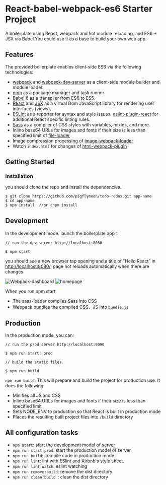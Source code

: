 # React-babel-webpack-es6 Starter Project

A boilerplate using React, webpack and hot module reloading, and ES6 + JSX via Babel.You could use it as a base to build your own web app.

## Features

The provided boilerplate enables client-side ES6 via the following technologies:

- [webpack](http://webpack.github.io/) and [webpack-dev-server](https://webpack.github.io/docs/webpack-dev-server.html) as a client-side module builder and module loader.
- [npm](https://www.npmjs.com/) as a package manager and task runner
- [Babel](http://babeljs.io/) 6 as a transpiler from ES6 to ES5.
- [React](https://facebook.github.io/react/) and [JSX](https://facebook.github.io/jsx/) as a virtual Dom JavaScript library for rendering user interfaces (views).
- [ESLint](http://eslint.org/) as a reporter for syntax and style issues. [eslint-plugin-react](https://github.com/yannickcr/eslint-plugin-react) for additional React specific linting rules.
- [Sass](http://sass-lang.com/) as a compiler of CSS styles with variables, mixins, and more.
- Inline base64 URLs for images and fonts if their size is less than specified limit of [file-loader](https://github.com/webpack/file-loader)
- Image compression processing of  [image-webpack-loader](https://github.com/tcoopman/image-webpack-loader)
- Watch `index.html` for changes of [html-webpack-plugin](https://github.com/ampedandwired/html-webpack-plugin)

## Getting Started

### Installation

you should clone the repo and install the dependencies.

```
$ git clone https://github.com/pigflymoon/todo-redux.git app-name
$ cd app-name
$ npm install  //or cnpm install
```

## Development
In the development mode. launch the boilerplate app：

```
// run the dev server http://localhost:8080

$ npm start  
```

you should see a new browser tap opening and a title of "Hello React” in [http://localhost:8080/](http://localhost:8080/), page hot reloads automatically when there are changes

![Webpack-dashboard](http://i2.buimg.com/4851/c971b58acc349be2.png)
![homepage](https://cloud.githubusercontent.com/assets/3995814/16775798/ef9cf446-4894-11e6-9510-af171fec3107.png)

When you run npm start:

- The sass-loader compiles Sass into CSS
- Webpack bundles the compiled CSS、JS  into `bundle.js` 

## Production

In the production mode,  you can:

```
// run the prod server http://localhost:9090

$ npm run start: prod
```

```
// build the static files.

$ npm run build 
```

```npm run build```. This will prepare and build the project for production use. It does the following:

- Minifies all JS and CSS
- Inline base64 URLs for images and fonts if their size is less than specified limit
- Sets NODE_ENV to production so that React is built in production mode
- Places the resulting built project files into `/build` directory

## All configuration tasks

-  `npm start`:  start the development model of server
-  `npm run start:prod`: start the production model of server
-  `npm run build`: compile code in production mode
-  `npm run lint`:  lint with ESlint and Airbnb's style sheet. 
-  `npm run lint:watch`: eslint watching
-  `npm run remove:build`: remove the dist directory
-  `npm run clean:build `:  clean the dist directory

